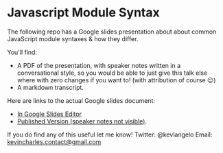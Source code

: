 # Javascript Module Syntax

The following repo has a Google slides presentation about about common JavaScript module syntaxes & how they differ.

You'll find:
- A PDF of the presentation, with speaker notes written in a conversational style, so you would be able to just give this talk else where with zero changes if you want to! (with attribution of course :wink:)
- A markdown transcript.

Here are links to the actual Google slides document:
- [In Google Slides Editor](https://docs.google.com/presentation/d/1kpTfQBGHjJbwZ2H9rVONbiDr9xpjgpro50xPnyPXPA4/edit?usp=sharing)
- [Published Version (speaker notes not visible)](https://docs.google.com/presentation/d/e/2PACX-1vSI1I8d_qPc861Seu5j_t5MGLYIS4a0VA52XRUrTnPCAtdDmYbnEVPKx-T5Ap6XXkIitFJ9x_HYutim/pub?start=false&loop=false&delayms=30000).

If you do find any of this useful let me know!
Twitter: @kevlangelo
Email: kevincharles.contact@gmail.com
